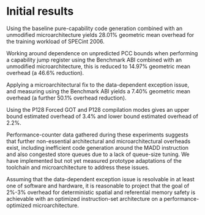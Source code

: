 # Initial results
Using the baseline pure-capability code generation combined with an unmodified
microarchitecture yields 28.01% geometric mean overhead for the training
workload of SPECint 2006.

Working around dependence on unpredicted PCC bounds when performing a
capability jump register using the Benchmark ABI combined with an unmodified
microarchitecture, this is reduced to 14.97% geometric mean overhead (a 46.6%
reduction).

Applying a microarchitectural fix to the data-dependent exception issue, and
measuring using the Benchmark ABI yields a 7.40% geometric mean overhead (a
further 50.1% overhead reduction).

Using the P128 Forced GOT and P128 compilation modes gives an upper bound
estimated overhead of 3.4% and lower bound estimated overhead of 2.2%.

Performance-counter data gathered during these experiments suggests that
further non-essential architectural and microarchitectural overheads exist,
including inefficient code generation around the MADD instruction and also
congested store queues due to a lack of queue-size tuning.
We have implemented but not yet measured prototype adaptations of the
toolchain and microarchitecture to address these issues.

Assuming that the data-dependent exception issue is resolvable in at least one
of software and hardware, it is reasonable to project that the goal of 2%-3%
overhead for deterministic spatial and referential memory safety is achievable
with an optimized instruction-set architecture on a performance-optimized
microarchitecture.
